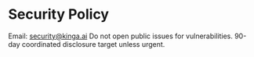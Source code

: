 # Security Policy

Email: security@kinga.ai
Do not open public issues for vulnerabilities.
90-day coordinated disclosure target unless urgent.
